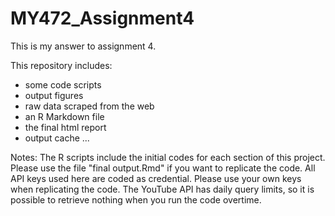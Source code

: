 # MY472_Assignment4
This is my answer to assignment 4.

This repository includes:
- some code scripts
- output figures
- raw data scraped from the web
- an R Markdown file
- the final html report
- output cache
...

Notes:
The R scripts include the initial codes for each section of this project.
Please use the file "final output.Rmd" if you want to replicate the code. 
All API keys used here are coded as credential. Please use your own keys when replicating the code.
The YouTube API has daily query limits, so it is possible to retrieve nothing when you run the code overtime. 